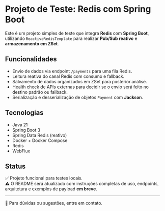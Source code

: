 # Projeto de Teste: Redis com Spring Boot

Este é um projeto simples de teste que integra **Redis** com **Spring Boot**, utilizando `ReactiveRedisTemplate` para realizar **Pub/Sub reativo** e **armazenamento em ZSet**.

## Funcionalidades

- Envio de dados via endpoint `/payments` para uma fila Redis.
- Leitura reativa do canal Redis com consumo e fallback.
- Salvamento de dados organizados em ZSet para posterior análise.
- Health check de APIs externas para decidir se o envio será feito no destino padrão ou fallback.
- Serialização e desserialização de objetos `Payment` com **Jackson**.

## Tecnologias

- Java 21  
- Spring Boot 3  
- Spring Data Redis (reativo)  
- Docker + Docker Compose  
- Redis
- WebFlux

## Status

✅ Projeto funcional para testes locais.  
⚠️ O README será atualizado com instruções completas de uso, endpoints, arquitetura e exemplos de payload **em breve**.

---

📌 Para dúvidas ou sugestões, entre em contato.

